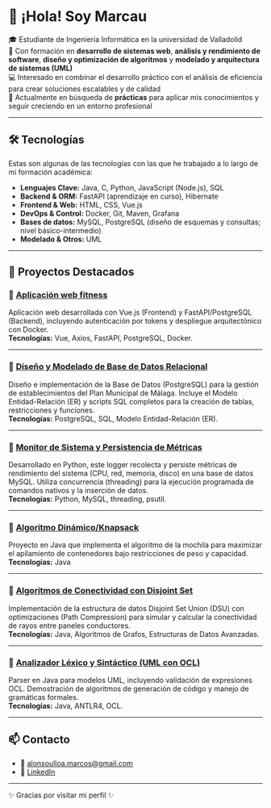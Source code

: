 # 👋 ¡Hola! Soy Marcau

🎓 Estudiante de Ingeniería Informática en la universidad de Valladolid <br>
📌 Con formación en **desarrollo de sistemas web**, **análisis y rendimiento de software**, **diseño y optimización de algoritmos** y **modelado y arquitectura de sistemas (UML)**  
💻 Interesado en combinar el desarrollo práctico con el análisis de eficiencia para crear soluciones escalables y de calidad  
🚀 Actualmente en búsqueda de **prácticas** para aplicar mis conocimientos y seguir creciendo en un entorno profesional  

---

## 🛠️ Tecnologías
Estas son algunas de las tecnologías con las que he trabajado a lo largo de mi formación académica:
- **Lenguajes Clave:** Java, C, Python, JavaScript (Node.js), SQL
- **Backend & ORM:** FastAPI (aprendizaje en curso), Hibernate
- **Frontend & Web:** HTML, CSS, Vue.js
- **DevOps & Control:** Docker, Git, Maven, Grafana
- **Bases de datos:** MySQL, PostgreSQL (diseño de esquemas y consultas; nivel básico-intermedio)
- **Modelado & Otros:** UML

---

## 📂 Proyectos Destacados

### 🔹 [Aplicación web fitness](https://github.com/Marcau04/FitCommune-Web)
Aplicación web desarrollada con Vue.js (Frontend) y FastAPI/PostgreSQL (Backend), incluyendo autenticación por tokens y despliegue arquitectónico con Docker. <br>
**Tecnologías:** Vue, Axios, FastAPI, PostgreSQL, Docker.  

---

### 🔹 [Diseño y Modelado de Base de Datos Relacional](https://github.com/Marcau04/malaga-municipal-db)
Diseño e implementación de la Base de Datos (PostgreSQL) para la gestión de establecimientos del Plan Municipal de Málaga. Incluye el Modelo Entidad-Relación (ER) y scripts SQL completos para la creación de tablas, restricciones y funciones.<br>
**Tecnologías:** PostgreSQL, SQL, Modelo Entidad-Relación (ER). 

---

### 🔹 [Monitor de Sistema y Persistencia de Métricas](https://github.com/Marcau04/System-Monitor-Logger-Python-MySQL)
Desarrollado en Python, este logger recolecta y persiste métricas de rendimiento del sistema (CPU, red, memoria, disco) en una base de datos MySQL. Utiliza concurrencia (threading) para la ejecución programada de comandos nativos y la inserción de datos. <br>
**Tecnologías:** Python, MySQL, threading, psutil.

---

### 🔹 [Algoritmo Dinámico/Knapsack](https://github.com/Marcau04/java-container-stacking)
Proyecto en Java que implementa el algoritmo de la mochila para maximizar el apilamiento de contenedores bajo restricciones de peso y capacidad.<br>
**Tecnologías:** Java  

---

### 🔹 [Algoritmos de Conectividad con Disjoint Set](https://github.com/Marcau04/lightning-simulation-disjointset)
Implementación de la estructura de datos Disjoint Set Union (DSU) con optimizaciones (Path Compression) para simular y calcular la conectividad de rayos entre paneles conductores.<br>
**Tecnologías:** Java, Algoritmos de Grafos, Estructuras de Datos Avanzadas.  

---

### 🔹 [Analizador Léxico y Sintáctico (UML con OCL)](https://github.com/Marcau04/uml-ocl-parser)
Parser en Java para modelos UML, incluyendo validación de expresiones OCL. Demostración de algoritmos de generación de código y manejo de gramáticas formales.<br>
**Tecnologías:** Java, ANTLR4, OCL. 

---

## 📫 Contacto
- 📧 alonsoulloa.marcos@gmail.com  
- 💼 [LinkedIn](https://www.linkedin.com/in/marcosalonso-dev/)  

---
✨ Gracias por visitar mi perfil ✨
